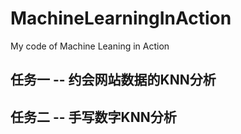 # MachineLearningInAction
My code of Machine Leaning in Action
## 任务一 -- 约会网站数据的KNN分析
## 任务二 -- 手写数字KNN分析
